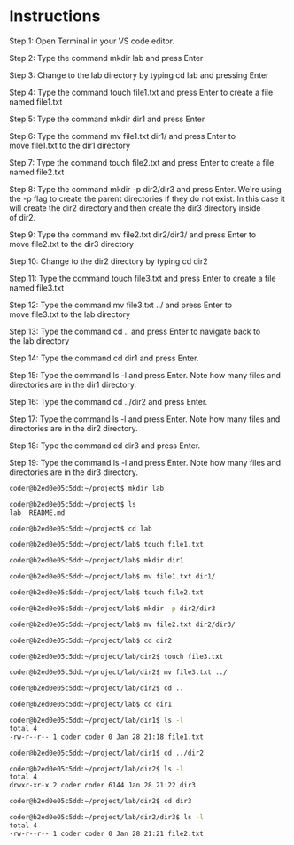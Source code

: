 # Instructions

Step 1: Open Terminal in your VS code editor.  

Step 2: Type the command mkdir lab and press Enter

Step 3: Change to the lab directory by typing cd lab and pressing Enter

Step 4: Type the command touch file1.txt and press Enter to create a file named file1.txt

Step 5: Type the command mkdir dir1 and press Enter

Step 6: Type the command mv file1.txt dir1/ and press Enter to move file1.txt to the dir1 directory

Step 7: Type the command touch file2.txt and press Enter to create a file named file2.txt

Step 8: Type the command mkdir -p dir2/dir3 and press Enter. We're using the -p flag to create the parent directories if they do not exist. In this case it will create the dir2 directory and then create the dir3 directory inside of dir2.

Step 9: Type the command mv file2.txt dir2/dir3/ and press Enter to move file2.txt to the dir3 directory

Step 10: Change to the dir2 directory by typing cd dir2

Step 11: Type the command touch file3.txt and press Enter to create a file named file3.txt

Step 12: Type the command mv file3.txt ../ and press Enter to move file3.txt to the lab directory

Step 13: Type the command cd .. and press Enter to navigate back to the lab directory

Step 14: Type the command cd dir1 and press Enter.

Step 15: Type the command ls -l and press Enter. Note how many files and directories are in the dir1 directory.

Step 16: Type the command cd ../dir2 and press Enter.

Step 17: Type the command ls -l and press Enter. Note how many files and directories are in the dir2 directory.

Step 18: Type the command cd dir3 and press Enter.

Step 19: Type the command ls -l and press Enter. Note how many files and directories are in the dir3 directory.

```sh
coder@b2ed0e05c5dd:~/project$ mkdir lab

coder@b2ed0e05c5dd:~/project$ ls
lab  README.md

coder@b2ed0e05c5dd:~/project$ cd lab

coder@b2ed0e05c5dd:~/project/lab$ touch file1.txt

coder@b2ed0e05c5dd:~/project/lab$ mkdir dir1

coder@b2ed0e05c5dd:~/project/lab$ mv file1.txt dir1/

coder@b2ed0e05c5dd:~/project/lab$ touch file2.txt

coder@b2ed0e05c5dd:~/project/lab$ mkdir -p dir2/dir3

coder@b2ed0e05c5dd:~/project/lab$ mv file2.txt dir2/dir3/

coder@b2ed0e05c5dd:~/project/lab$ cd dir2

coder@b2ed0e05c5dd:~/project/lab/dir2$ touch file3.txt

coder@b2ed0e05c5dd:~/project/lab/dir2$ mv file3.txt ../

coder@b2ed0e05c5dd:~/project/lab/dir2$ cd ..

coder@b2ed0e05c5dd:~/project/lab$ cd dir1

coder@b2ed0e05c5dd:~/project/lab/dir1$ ls -l
total 4
-rw-r--r-- 1 coder coder 0 Jan 28 21:18 file1.txt

coder@b2ed0e05c5dd:~/project/lab/dir1$ cd ../dir2

coder@b2ed0e05c5dd:~/project/lab/dir2$ ls -l
total 4
drwxr-xr-x 2 coder coder 6144 Jan 28 21:22 dir3

coder@b2ed0e05c5dd:~/project/lab/dir2$ cd dir3

coder@b2ed0e05c5dd:~/project/lab/dir2/dir3$ ls -l
total 4
-rw-r--r-- 1 coder coder 0 Jan 28 21:21 file2.txt
```
